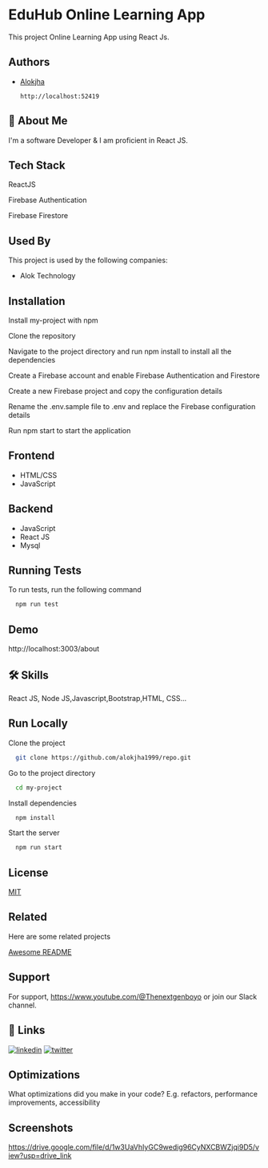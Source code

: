 
# EduHub Online Learning App

This project Online Learning App using React Js.



## Authors

- [Alokjha](https://www.github.com/Alokjha1999)
      
      http://localhost:52419  


## 🚀 About Me
I'm a software Developer & I am proficient in React JS.


## Tech Stack

ReactJS

Firebase Authentication

Firebase Firestore



## Used By

This project is used by the following companies:

- Alok Technology



## Installation

Install my-project with npm

Clone the repository

Navigate to the project directory and run npm install to install all the dependencies

Create a Firebase account and enable Firebase Authentication and Firestore

Create a new Firebase project and copy the configuration details

Rename the .env.sample file to .env and replace the Firebase configuration details

Run npm start to start the application
    
## Frontend 

- HTML/CSS
- JavaScript

## Backend

- JavaScript
- React JS
- Mysql




## Running Tests

To run tests, run the following command

```bash
  npm run test
```


## Demo

http://localhost:3003/about

## 🛠 Skills
React JS, Node JS,Javascript,Bootstrap,HTML, CSS...


## Run Locally

Clone the project

```bash
  git clone https://github.com/alokjha1999/repo.git

```

Go to the project directory

```bash
  cd my-project
```

Install dependencies

```bash
  npm install
```

Start the server

```bash
  npm run start
```


## License

[MIT](https://choosealicense.com/licenses/mit/)


## Related

Here are some related projects

[Awesome README](https://github.com/matiassingers/awesome-readme)


## Support

For support, https://www.youtube.com/@Thenextgenboyo or join our Slack channel.


## 🔗 Links

[![linkedin](https://img.shields.io/badge/linkedin-0A66C2?style=for-the-badge&logo=linkedin&logoColor=white)](https://www.linkedin.com/in/ak28)
[![twitter](https://img.shields.io/badge/twitter-1DA1F2?style=for-the-badge&logo=twitter&logoColor=white)](https://twitter.com/aloktech2023?t=Nn8HU1aNR_IKmda9G3gGsA&s=09/)


## Optimizations

What optimizations did you make in your code? E.g. refactors, performance improvements, accessibility


## Screenshots

https://drive.google.com/file/d/1w3UaVhIyGC9wedig96CyNXCBWZjqi9D5/view?usp=drive_link

